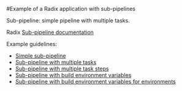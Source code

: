 #Example of a Radix application with sub-pipelines

Sub-pipeline: simple pipeline with multiple tasks.

Radix [Sub-pipeline documentation](https://www.radix.equinor.com/guides/sub-pipeline/#configure-sub-pipeline)

Example guidelines:
* [Simple sub-pipeline](https://www.radix.equinor.com/guides/sub-pipeline/example-simple-pipeline.html)
* [Sub-pipeline with multiple tasks](https://www.radix.equinor.com/guides/sub-pipeline/example-pipeline-with-multiple-tasks.html)
* [Sub-pipeline with multiple task steps](https://www.radix.equinor.com/guides/sub-pipeline/example-pipeline-with-multiple-task-steps.html)
* [Sub-pipeline with build environment variables](https://www.radix.equinor.com/guides/sub-pipeline/example-pipeline-with-env-vars.html)
* [Sub-pipeline with build environment variables for environments](https://www.radix.equinor.com/guides/sub-pipeline/example-pipeline-with-env-vars-for-envs.html)
